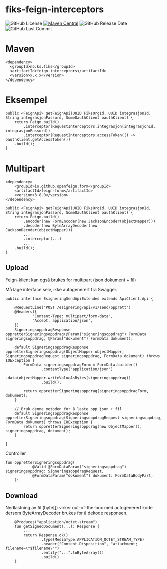 # fiks-feign-interceptors
![GitHub License](https://img.shields.io/github/license/ks-no/fiks-feign-interceptors)
[![Maven Central](https://img.shields.io/maven-central/v/no.ks.fiks/feign-interceptors)](https://search.maven.org/artifact/no.ks.fiks/feign-interceptors)
![GitHub Release Date](https://img.shields.io/github/release-date/ks-no/fiks-feign-interceptors.svg)
![GitHub Last Commit](https://img.shields.io/github/last-commit/ks-no/fiks-feign-interceptors.svg)

# Maven
```
<dependency>
  <groupId>no.ks.fiks</groupId>
  <artifactId>feign-interceptors</artifactId>
  <version>x.x.x</version>
</dependency>
```

# Eksempel
```
public <FeignApi> getFeignApi(UUID FiksOrgId, UUID integrasjonId, String integrasjonPassord, SomeOauthClient oauthKlient) {
	return Feign.build()	
        .interceptor(RequestInterceptors.integrasjon(integrasjonId, integrasjonPassord))
        .interceptor(RequestInterceptors.accessToken(() -> oauthKlient.getAccessToken())
	.build();
}
```

# Multipart
```
<dependency>
    <groupId>io.github.openfeign.form</groupId>
    <artifactId>feign-form</artifactId>
    <version>3.8.0</version>
</dependency>
```
```
public <FeignApi> getFeignApi(UUID FiksOrgId, UUID integrasjonId, String integrasjonPassord, SomeOauthClient oauthKlient) {
	return Feign.build()
        .encoder(new FormEncoder(new JacksonEncoder(objectMapper)))
        .decoder(new ByteArrayDecoder(new JacksonDecoder(objectMapper)))
        ...
        .interceptor(...)
        ...
	.build();
}
```

## Upload
Feign-klient kan også brukes for multipart (json dokument + fil)

Må lage interface selv, ikke autogenerert fra Swagger.
```
public interface EsigneringSendApiExtended extends ApiClient.Api {

    @RequestLine("POST /esignering/api/v1/send/opprett")
    @Headers({
            "Content-Type: multipart/form-data",
            "Accept: application/json",
    })
    SigneringsoppdragResponse oppretterSigneringsoppdrag(@Param("signeringsoppdrag") FormData signeringsoppdrag, @Param("dokument") FormData dokument);

    default SigneringsoppdragResponse oppretterSigneringsoppdrag(ObjectMapper objectMapper, SigneringsoppdragRequest signeringsoppdrag, FormData dokument) throws IOException {
        FormData signeringsoppdragForm = FormData.builder()
                .contentType("application/json")
                .data(objectMapper.writeValueAsBytes(signeringsoppdrag))
                .build();

        return oppretterSigneringsoppdrag(signeringsoppdragForm, dokument);
    }

    // Bruk denne metoden for å laste opp json + fil
    default SigneringsoppdragResponse oppretterSigneringsoppdrag(SigneringsoppdragRequest signeringsoppdrag, FormData dokument) throws IOException {
        return oppretterSigneringsoppdrag(new ObjectMapper(), signeringsoppdrag, dokument);
    }

}
```
Controller
```
fun oppretterSigneringsoppdrag(
            @Valid @FormDataParam("signeringsoppdrag") signeringsoppdrag: SigneringsoppdragRequest,
            @FormDataParam("dokument") dokument: FormDataBodyPart,
    ):
```

## Download
Nedlastning av fil (byte[]) virker out-of-the-box med autogenerert kode dersom ByteArrayDecoder brukes for å dekode responsen.
```
    @Produces("application/octet-stream")
    fun getSignedDocument(...): Response {
        ...
        return Response.ok()
                .type(MediaType.APPLICATION_OCTET_STREAM_TYPE)
                .header("Content-Disposition", "attachment; filename=\"$filename\"")
                .entity("...".toByteArray())
                .build()
    }
```
